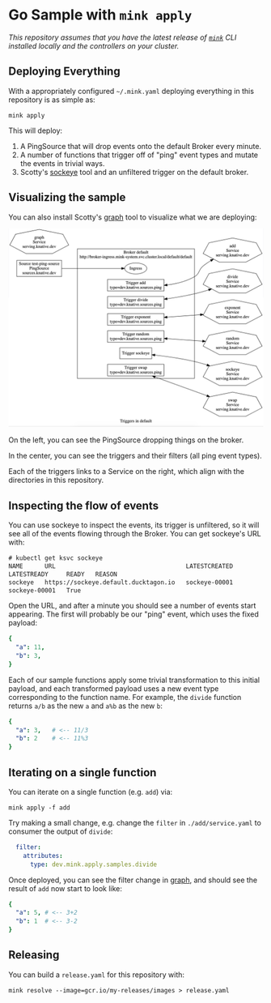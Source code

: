 # Go Sample with `mink apply`

_This repository assumes that you have the latest release of [`mink`](https://github.com/mattmoor/mink) CLI installed locally and the controllers on your cluster._

## Deploying Everything

With a appropriately configured `~/.mink.yaml` deploying everything in this repository is as simple as:

```shell
mink apply

```

This will deploy:
1. A PingSource that will drop events onto the default Broker every minute.
2. A number of functions that trigger off of "ping" event types and mutate the events in trivial ways.
3. Scotty's [sockeye](https://github.com/n3wscott/sockeye) tool and an unfiltered trigger on the default broker.


## Visualizing the sample

You can also install Scotty's [graph](https://github.com/n3wscott/graph#deploying) tool
to visualize what we are deploying:

![graph](./mink-apply-go.png)

On the left, you can see the PingSource dropping things on the broker.

In the center, you can see the triggers and their filters (all ping event types).

Each of the triggers links to a Service on the right, which align with the directories in this repository.


## Inspecting the flow of events

You can use sockeye to inspect the events, its trigger is unfiltered, so it will see all of the events flowing through the Broker.  You can get sockeye's URL with:

```shell
# kubectl get ksvc sockeye
NAME      URL                                    LATESTCREATED   LATESTREADY     READY   REASON
sockeye   https://sockeye.default.ducktagon.io   sockeye-00001   sockeye-00001   True    
```

Open the URL, and after a minute you should see a number of events start appearing.  The first will probably be our "ping" event, which uses the fixed payload:

```yaml
{
  "a": 11,
  "b": 3,
}
```

Each of our sample functions apply some trivial transformation to this initial payload, and each transformed payload uses a new event type corresponding to the function name. For example, the `divide` function returns `a/b` as the new `a` and `a%b` as the new `b`:

```yaml
{
  "a": 3,   # <-- 11/3
  "b": 2    # <-- 11%3
}
```

## Iterating on a single function

You can iterate on a single function (e.g. `add`) via:

```shell
mink apply -f add
```

Try making a small change, e.g. change the `filter` in `./add/service.yaml` to consumer the output of `divide`:

```yaml
  filter:
    attributes:
      type: dev.mink.apply.samples.divide
```

Once deployed, you can see the filter change in [graph](https://github.com/n3wscott/graph#deploying), and should see the result of `add` now start to look like:

```yaml
{
  "a": 5, # <-- 3+2
  "b": 1  # <-- 3-2
}
```

## Releasing

You can build a `release.yaml` for this repository with:
```shell
mink resolve --image=gcr.io/my-releases/images > release.yaml
```

